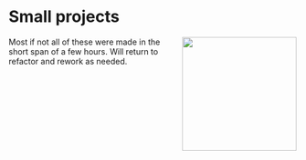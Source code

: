 # Small projects

<img src="https://pbs.twimg.com/media/EAmr-PAWsAEoiWR.jpg" align="right" height="200"/>

Most if not all of these were made in the short span of a few hours. Will return to refactor and rework as needed.  
